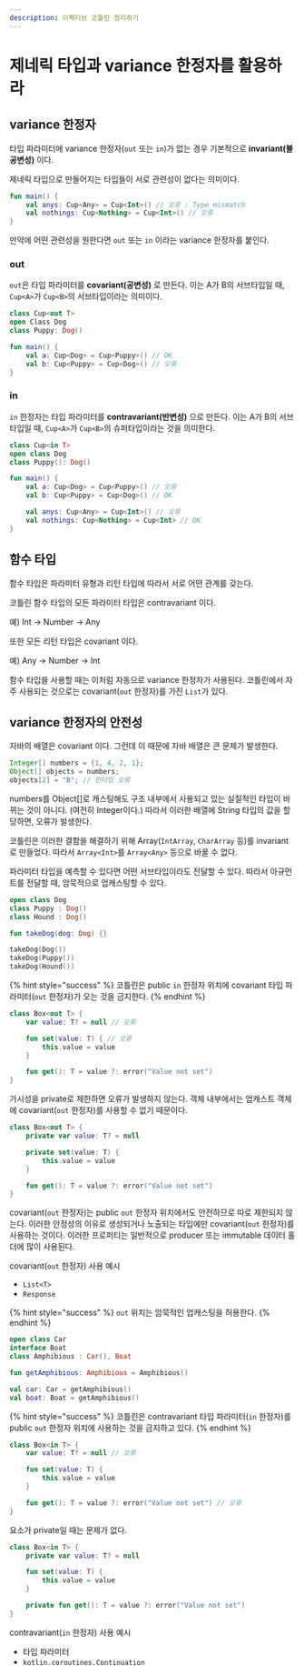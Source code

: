 ```yaml
---
description: 이펙티브 코틀린 정리하기
---
```


# 제네릭 타입과 variance 한정자를 활용하라

## variance 한정자

타입 파라미터에 variance 한정자(`out` 또는 `in`)가 없는 경우 기본적으로 **invariant(불공변성)** 이다.

제네릭 타입으로 만들어지는 타입들이 서로 관련성이 없다는 의미이다.

```kotlin
fun main() {
    val anys: Cup<Any> = Cup<Int>() // 오류 : Type mismatch
    val nothings: Cup<Nothing> = Cup<Int>() // 오류
}
```

만약에 어떤 관련성을 원한다면 `out` 또는 `in` 이라는 variance 한정자를 붙인다. 

### out

`out`은 타입 파라미터를 **covariant(공변성)** 로 만든다. 이는 A가 B의 서브타입일 때, `Cup<A>`가 `Cup<B>`의 서브타입이라는 의미이다.

```kotlin
class Cup<out T>
open Class Dog
class Puppy: Dog()

fun main() {
    val a: Cup<Dog> = Cup<Puppy>() // OK
    val b: Cup<Puppy> = Cup<Dog>() // 오류
}
```

### in

`in` 한정자는 타입 파라미터를 **contravariant(반변성)** 으로 만든다. 이는 A가 B의 서브타입일 때, `Cup<A>`가 `Cup<B>`의 슈퍼타입이라는 것을 의미한다.

```kotlin
class Cup<in T>
open class Dog
class Puppy(): Dog()

fun main() {
    val a: Cup<Dog> = Cup<Puppy>() // 오류
    val b: Cup<Puppy> = Cup<Dog>() // OK

    val anys: Cup<Any> = Cup<Int>() // 오류
    val nothings: Cup<Nothing> = Cup<Int> // OK
}
```

## 함수 타입

함수 타입은 파라미터 유형과 리턴 타입에 따라서 서로 어떤 관계를 갖는다.

코틀린 함수 타입의 모든 파라미터 타입은 contravariant 이다. 

예) Int -> Number -> Any

또한 모든 리턴 타입은 covariant 이다.

예) Any -> Number -> Int

함수 타입을 사용할 때는 이처럼 자동으로 variance 한정자가 사용된다. 코틀린에서 자주 사용되는 것으로는 covariant(`out` 한정자)를 가진 `List`가 있다.

## variance 한정자의 안전성

자바의 배열은 covariant 이다. 그런데 이 때문에 자바 배열은 큰 문제가 발생한다.

```java
Integer[] numbers = {1, 4, 2, 1};
Object[] objects = numbers;
objects[2] = "B"; // 런타임 오류
```

numbers를 Object[]로 캐스팅해도 구조 내부에서 사용되고 있는 실질적인 타입이 바뀌는 것이 아니다. (여전히 Integer이다.) 따라서 이러한 배열에 String 타입의 값을 할당하면, 오류가 발생한다.

코틀린은 이러한 결함을 해결하기 위해 Array(`IntArray`, `CharArray` 등)를 invariant로 만들었다. 따라서 `Array<Int>`를 `Array<Any>` 등으로 바꿀 수 없다.

파라미터 타입을 예측할 수 있다면 어떤 서브타입이라도 전달할 수 있다. 따라서 아규먼트를 전달할 때, 암묵적으로 업캐스팅할 수 있다.

```kotlin
open class Dog
class Puppy : Dog()
class Hound : Dog()

fun takeDog(dog: Dog) {}

takeDog(Dog())
takeDog(Puppy())
takeDog(Hound())
```

{% hint style="success" %}
코틀린은 public `in` 한정자 위치에 covariant 타입 파라미터(`out` 한정자)가 오는 것을 금지한다.
{% endhint %}

```kotlin
class Box<out T> {
    var value: T? = null // 오류

    fun set(value: T) { // 오류
        this.value = value
    }

    fun get(): T = value ?: error("Value not set")
}
```

가시성을 private로 제한하면 오류가 발생하지 않는다. 객체 내부에서는 업캐스트 객체에 covariant(`out` 한정자)를 사용할 수 없기 때문이다.

```kotlin
class Box<out T> {
    private var value: T? = null

    private set(value: T) {
        this.value = value
    }

    fun get(): T = value ?: error("Value not set")
}
```

covariant(`out` 한정자)는 public `out` 한정자 위치에서도 안전하므로 따로 제한되지 않는다. 이러한 안정성의 이유로 생성되거나 노출되는 타입에만 covariant(`out` 한정자)를 사용하는 것이다. 이러한 프로퍼티는 일반적으로 producer 또는 immutable 데이터 홀더에 많이 사용된다.

covariant(`out` 한정자) 사용 예시

- `List<T>`
- `Response`

{% hint style="success" %}
`out` 위치는 암묵적인 업캐스팅을 허용한다.
{% endhint %}

```kotlin
open class Car
interface Boat
class Amphibious : Car(), Boat

fun getAmphibious: Amphibious = Amphibious()

val car: Car = getAmphibious()
val boat: Boat = getAmphibious()
```

{% hint style="success" %}
코틀린은 contravariant 타입 파라미터(`in` 한정자)를 public `out` 한정자 위치에 사용하는 것을 금지하고 있다.
{% endhint %}

```kotlin
class Box<in T> {
    var value: T? = null // 오류

    fun set(value: T) {
        this.value = value
    }

    fun get(): T = value ?: error("Value not set") // 오류
}
```

요소가 private일 때는 문제가 없다.

```kotlin
class Box<in T> {
    private var value: T? = null

    fun set(value: T) {
        this.value = value
    }

    private fun get(): T = value ?: error("Value not set")
}
```

contravariant(`in` 한정자) 사용 예시

- 타입 파라미터
- `kotlin.coroutines.Continuation`

